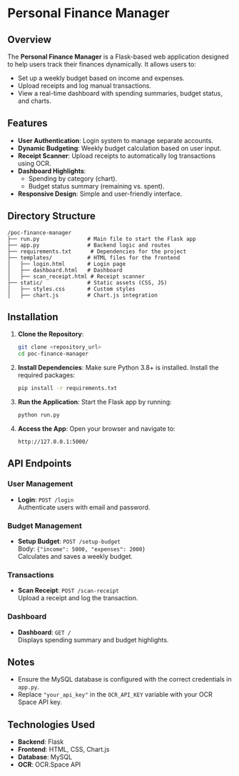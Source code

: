 # Personal Finance Manager

## Overview
The **Personal Finance Manager** is a Flask-based web application designed to help users track their finances dynamically. It allows users to:

- Set up a weekly budget based on income and expenses.
- Upload receipts and log manual transactions.
- View a real-time dashboard with spending summaries, budget status, and charts.

## Features
- **User Authentication**: Login system to manage separate accounts.
- **Dynamic Budgeting**: Weekly budget calculation based on user input.
- **Receipt Scanner**: Upload receipts to automatically log transactions using OCR.
- **Dashboard Highlights**:
  - Spending by category (chart).
  - Budget status summary (remaining vs. spent).
- **Responsive Design**: Simple and user-friendly interface.

## Directory Structure
```
/poc-finance-manager
├── run.py               # Main file to start the Flask app
├── app.py               # Backend logic and routes
├── requirements.txt      # Dependencies for the project
├── templates/           # HTML files for the frontend
│   ├── login.html       # Login page
│   ├── dashboard.html   # Dashboard
│   ├── scan_receipt.html # Receipt scanner
├── static/              # Static assets (CSS, JS)
│   ├── styles.css       # Custom styles
│   ├── chart.js         # Chart.js integration
```

## Installation

1. **Clone the Repository**:
   ```bash
   git clone <repository_url>
   cd poc-finance-manager
   ```

2. **Install Dependencies**:
   Make sure Python 3.8+ is installed. Install the required packages:
   ```bash
   pip install -r requirements.txt
   ```

3. **Run the Application**:
   Start the Flask app by running:
   ```bash
   python run.py
   ```

4. **Access the App**:
   Open your browser and navigate to:
   ```
   http://127.0.0.1:5000/
   ```

## API Endpoints
### User Management
- **Login**: `POST /login`  
  Authenticate users with email and password.
  
### Budget Management
- **Setup Budget**: `POST /setup-budget`  
  Body: `{"income": 5000, "expenses": 2000}`  
  Calculates and saves a weekly budget.

### Transactions
- **Scan Receipt**: `POST /scan-receipt`  
  Upload a receipt and log the transaction.

### Dashboard
- **Dashboard**: `GET /`  
  Displays spending summary and budget highlights.

## Notes
- Ensure the MySQL database is configured with the correct credentials in `app.py`.
- Replace `"your_api_key"` in the `OCR_API_KEY` variable with your OCR Space API key.

## Technologies Used
- **Backend**: Flask
- **Frontend**: HTML, CSS, Chart.js
- **Database**: MySQL
- **OCR**: OCR.Space API
